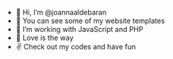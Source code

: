 - 👋 Hi, I’m @joannaaldebaran
- 👀 You can see some of my website templates 
- 🌱 I’m working with JavaScript and PHP 
- 💞️ Love is the way 
- ✌️ Check out my codes and have fun

<!---
joannaaldebaran/joannaaldebaran is a ✨ special ✨ repository because its `README.md` (this file) appears on your GitHub profile.
You can click the Preview link to take a look at your changes.
--->
